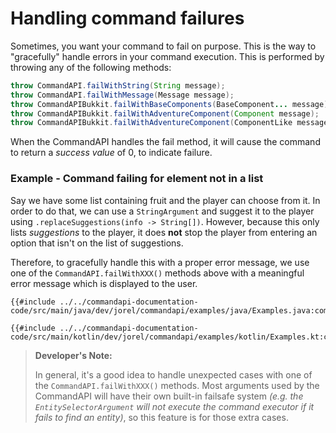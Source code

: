 # Handling command failures

Sometimes, you want your command to fail on purpose. This is the way to "gracefully" handle errors in your command execution. This is performed by throwing any of the following methods:

```java
throw CommandAPI.failWithString(String message);
throw CommandAPI.failWithMessage(Message message);
throw CommandAPIBukkit.failWithBaseComponents(BaseComponent... message);
throw CommandAPIBukkit.failWithAdventureComponent(Component message);
throw CommandAPIBukkit.failWithAdventureComponent(ComponentLike message);
```

When the CommandAPI handles the fail method, it will cause the command to return a _success value_ of 0, to indicate failure.

<div class="example">

### Example - Command failing for element not in a list

Say we have some list containing fruit and the player can choose from it. In order to do that, we can use a `StringArgument` and suggest it to the player using `.replaceSuggestions(info -> String[])`. However, because this only lists _suggestions_ to the player, it does **not** stop the player from entering an option that isn't on the list of suggestions.

Therefore, to gracefully handle this with a proper error message, we use one of the `CommandAPI.failWithXXX()` methods above with a meaningful error message which is displayed to the user.

<div class="multi-pre">

```java,Java
{{#include ../../commandapi-documentation-code/src/main/java/dev/jorel/commandapi/examples/java/Examples.java:commandFailures1}}
```

```kotlin,Kotlin
{{#include ../../commandapi-documentation-code/src/main/kotlin/dev/jorel/commandapi/examples/kotlin/Examples.kt:commandFailures1}}
```

</div>

</div>

> **Developer's Note:**
>
> In general, it's a good idea to handle unexpected cases with one of the `CommandAPI.failWithXXX()` methods. Most arguments used by the CommandAPI will have their own built-in failsafe system _(e.g. the `EntitySelectorArgument` will not execute the command executor if it fails to find an entity)_, so this feature is for those extra cases.
